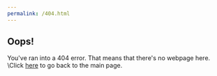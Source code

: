 ```yaml
---
permalink: /404.html
---
```

## Oops!
You've ran into a 404 error. That means that there's no webpage here.
\Click [here](https://beansbeefbroccoli.github.io) to go back to the main page.
